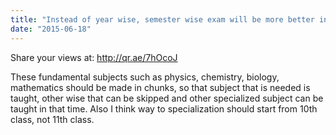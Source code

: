 ```yaml
---
title: "Instead of year wise, semester wise exam will be more better in 10+2 level in India?"
date: "2015-06-18"
---
```


Share your views at: http://qr.ae/7hOcoJ

  

These fundamental subjects such as physics, chemistry, biology, mathematics should be made in chunks, so that subject that is needed is taught, other wise that can be skipped and other specialized subject can be taught in that time. Also I think way to specialization should start from 10th class, not 11th class.
